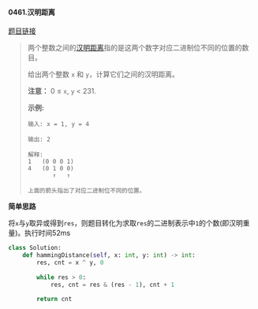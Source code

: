 #### 0461.汉明距离

[题目链接](https://leetcode-cn.com/problems/hamming-distance)

> 两个整数之间的[汉明距离](https://baike.baidu.com/item/%E6%B1%89%E6%98%8E%E8%B7%9D%E7%A6%BB)指的是这两个数字对应二进制位不同的位置的数目。
>
> 给出两个整数 `x` 和 `y`，计算它们之间的汉明距离。
>
> **注意：**
> 0 ≤ `x`, `y` < 231.
>
> **示例:**
>
> ```
> 输入: x = 1, y = 4
> 
> 输出: 2
> 
> 解释:
> 1   (0 0 0 1)
> 4   (0 1 0 0)
>        ↑   ↑
> 
> 上面的箭头指出了对应二进制位不同的位置。
> ```

**简单思路**

将```x```与```y```取异或得到```res```，则题目转化为求取```res```的二进制表示中```1```的个数(即汉明重量)。执行时间52ms

```python
class Solution:
    def hammingDistance(self, x: int, y: int) -> int:
        res, cnt = x ^ y, 0
        
        while res > 0:
            res, cnt = res & (res - 1), cnt + 1
        
        return cnt
```



